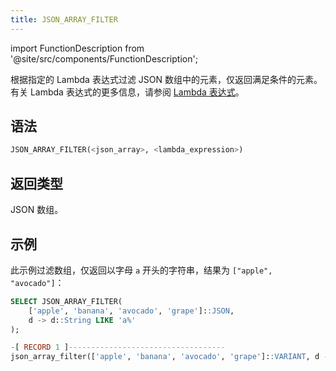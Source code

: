 ```yaml
---
title: JSON_ARRAY_FILTER
---
```


import FunctionDescription from '@site/src/components/FunctionDescription';

<FunctionDescription description="引入或更新于：v1.2.644"/>

根据指定的 Lambda 表达式过滤 JSON 数组中的元素，仅返回满足条件的元素。有关 Lambda 表达式的更多信息，请参阅 [Lambda 表达式](../../00-sql-reference/42-lambda-expressions.md)。

## 语法

```sql
JSON_ARRAY_FILTER(<json_array>, <lambda_expression>)
```

## 返回类型

JSON 数组。

## 示例

此示例过滤数组，仅返回以字母 `a` 开头的字符串，结果为 `["apple", "avocado"]`：

```sql
SELECT JSON_ARRAY_FILTER(
    ['apple', 'banana', 'avocado', 'grape']::JSON,
    d -> d::String LIKE 'a%'
);

-[ RECORD 1 ]-----------------------------------
json_array_filter(['apple', 'banana', 'avocado', 'grape']::VARIANT, d -> d::STRING LIKE 'a%'): ["apple","avocado"]
```